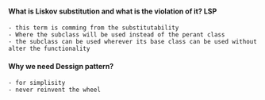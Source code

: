 #### What is Liskov substitution and what is the violation of it? **LSP** 
    - this term is comming from the substitutability
    - Where the subclass will be used instead of the perant class 
    - the subclass can be used wherever its base class can be used without alter the functionality 


#### Why we need Dessign pattern?
    - for simplisity 
    - never reinvent the wheel 